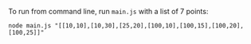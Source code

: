 To run from command line, run `main.js` with a list of 7 points:

```
node main.js "[[10,10],[10,30],[25,20],[100,10],[100,15],[100,20],[100,25]]"
```
